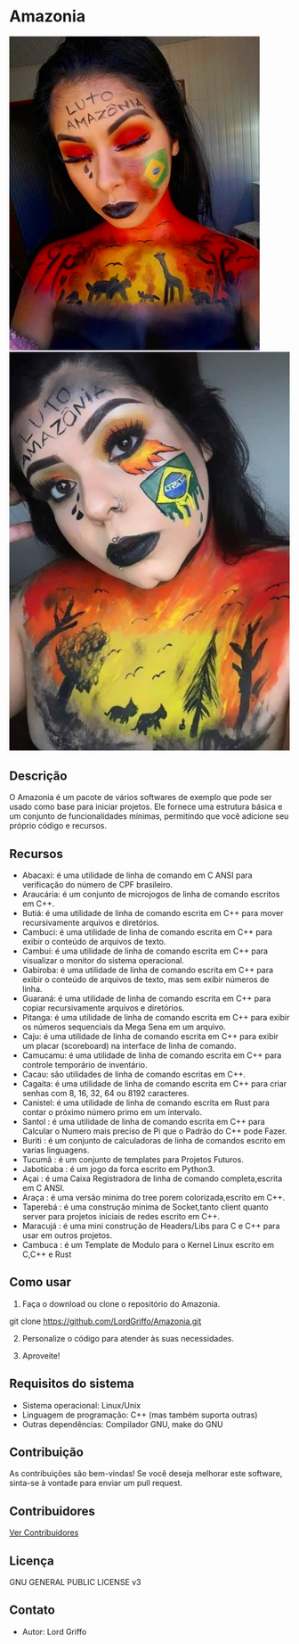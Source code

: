 # Amazonia
![Amazonia](logo/logo.png) ![Amazonia](logo/logo2.png)

## Descrição
O Amazonia é um pacote de vários softwares de exemplo que pode ser usado como base para iniciar projetos. Ele fornece uma estrutura básica e um conjunto de funcionalidades mínimas, permitindo que você adicione seu próprio código e recursos.

## Recursos
- Abacaxi: é uma utilidade de linha de comando em C ANSI para verificação do número de CPF brasileiro.
- Araucária: é um conjunto de microjogos de linha de comando escritos em C++.
- Butiá: é uma utilidade de linha de comando escrita em C++ para mover recursivamente arquivos e diretórios.
- Cambuci: é uma utilidade de linha de comando escrita em C++ para exibir o conteúdo de arquivos de texto.
- Cambuí: é uma utilidade de linha de comando escrita em C++ para visualizar o monitor do sistema operacional.
- Gabiroba: é uma utilidade de linha de comando escrita em C++ para exibir o conteúdo de arquivos de texto, mas sem exibir números de linha.
- Guaraná: é uma utilidade de linha de comando escrita em C++ para copiar recursivamente arquivos e diretórios.
- Pitanga: é uma utilidade de linha de comando escrita em C++ para exibir os números sequenciais da Mega Sena em um arquivo.
- Caju: é uma utilidade de linha de comando escrita em C++ para exibir um placar (scoreboard) na interface de linha de comando.
- Camucamu: é uma utilidade de linha de comando escrita em C++ para controle temporário de inventário.
- Cacau: são utilidades de linha de comando escritas em C++.
- Cagaita: é uma utilidade de linha de comando escrita em C++ para criar senhas com 8, 16, 32, 64 ou 8192 caracteres.
- Canistel: é uma utilidade de linha de comando escrita em Rust para contar o próximo número primo em um intervalo.
- Santol  : é uma utilidade de linha de comando escrita em C++ para Calcular o Numero mais preciso de Pi que o Padrão do C++ pode Fazer.
- Buriti : é um conjunto de calculadoras de linha de comandos escrito em varias linguagens.
- Tucumã : é um conjunto de templates para Projetos Futuros.
- Jaboticaba : é um jogo da forca escrito em Python3.
- Açai : é uma Caixa Registradora de linha de comando completa,escrita em C ANSI.
- Araça : é uma versão minima do tree porem colorizada,escrito em C++.
- Taperebá : é uma construção minima de Socket,tanto client quanto server para projetos iniciais de redes escrito em C++.
- Maracujá : é uma mini construção de Headers/Libs para C e C++ para usar em outros projetos.
- Cambuca : é um Template de Modulo para o Kernel Linux escrito em C,C++ e Rust

## Como usar
1. Faça o download ou clone o repositório do Amazonia.

git clone https://github.com/LordGriffo/Amazonia.git

2. Personalize o código para atender às suas necessidades.

3. Aproveite!

## Requisitos do sistema
- Sistema operacional: Linux/Unix
- Linguagem de programação: C++ (mas também suporta outras)
- Outras dependências: Compilador GNU, make do GNU

## Contribuição
As contribuições são bem-vindas! Se você deseja melhorar este software, sinta-se à vontade para enviar um pull request.

## Contribuidores

[Ver Contribuidores](https://github.com/LordGriffo/Amazonia/blob/main/CONTRIBUTORS.md)

## Licença
GNU GENERAL PUBLIC LICENSE v3

## Contato
- Autor: Lord Griffo
